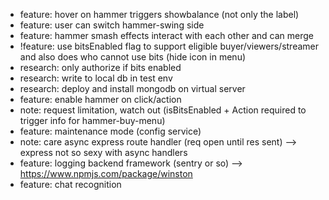 -   feature: hover on hammer triggers showbalance (not only the label)
-   feature: user can switch hammer-swing side
-   feature: hammer smash effects interact with each other and can merge
-   !feature: use bitsEnabled flag to support eligible buyer/viewers/streamer and also does who cannot use bits (hide icon in menu)
-   research: only authorize if bits enabled
-   research: write to local db in test env
-   research: deploy and install mongodb on virtual server
-   feature: enable hammer on click/action
-   note: request limitation, watch out (isBitsEnabled + Action required to trigger info for hammer-buy-menu)
-   feature: maintenance mode (config service)
-   note: care async express route handler (req open until res sent) --> express not so sexy with async handlers
-   feature: logging backend framework (sentry or so) --> https://www.npmjs.com/package/winston
-   feature: chat recognition
